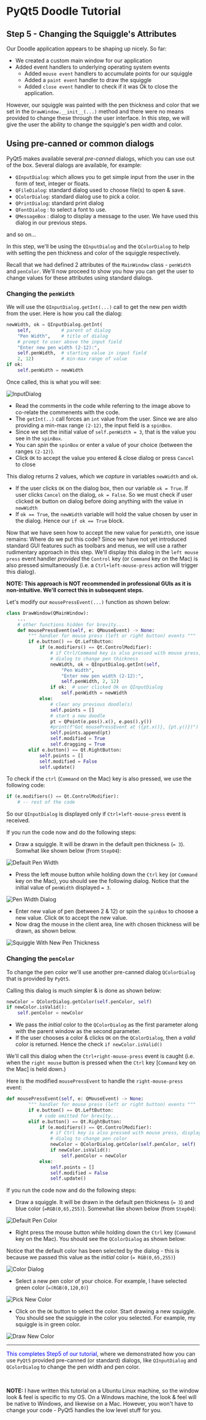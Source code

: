 # PyQt5 Doodle Tutorial

## Step 5 - Changing the Squiggle's Attributes
Our Doodle application appears to be shaping up nicely. So far:
- We created a custom main window for our application
- Added event handlers to underlying operating system events
    - Added `mouse event` handlers to accumulate points for our squiggle
    - Added a `paint event` handler to draw the squiggle
    - Added `close event` handler to check if it was Ok to close the application.

However, our squiggle was painted with the pen thickness and color that we set in the `DrawWindow.__init__(...)` method and there were no means provided to change these through the user interface. In this step, we will give the user the ability to change the squiggle's pen width and color.

## Using pre-canned or common dialogs
PyQt5 makes available several _pre-canned_ dialogs, which you can use out of the box. Several dialogs are available, for example:
- `QInputDialog`: which allows you to get simple input from the user in the form of text, integer or floats.
- `QFileDialog`: standard dialog used to choose file(s) to open & save.
- `QColorDialog`: standard dialog use to pick a color.
- `QPrintDialog`: standard print dialog
- `QFontDialog` : to select a font to use.
- `QMessageBox` : dialog to display a message to the user. We have used this dialog in our previous steps.

and so on...

In this step, we'll be using the `QInputDialog` and the `QColorDialog` to help with setting the pen thickness and color of the squiggle respectively.

Recall that we had defined 2 attributes of the `MainWindow` class - `penWidth` and `penColor`. We'll now proceed to show you how you can get the user to change values for these attributes using standard dialogs.

### Changing the `penWidth`
We will use the `QInputDialog.getInt(...)` call to get the new pen width from the user. Here is how you call the dialog:

```python
newWidth, ok = QInputDialog.getInt(
    self,           # parent of dialog
    "Pen Width",    # title of dialog
    # prompt to user above the input field
    "Enter new pen width (2-12):",
    self.penWidth,  # starting value in input field
    2, 12)          # min-max range of value
if ok:  
    self.penWidth = newWidth
```

Once called, this is what you will see:

![InputDialog](./images/Step05-InputDialog.png)

- Read the comments in the code while referring to the image above to co-relate the commenents with the code.
- The `getInt(..)` call forces an `int` value from the user. Since we are also providing a min-max range `(2-12)`, the input field is a `spinBox`.
- Since we set the initial value of `self.penWidth = 3`, that is the value you see in the `spinBox`.
- You can _spin_ the `spinBox` or enter a value of your choice (between the ranges `(2-12)`).
- Click `OK` to accept the value you entered & close dialog or press `Cancel` to close

This dialog returns 2 values, which we _capture_ in variables `newWidth` and `ok`.
- If the user clicks `OK` on the dialog box, then our variable `ok = True`. If user clicks `Cancel` on the dialog, `ok = False`. So we must check if user clicked `OK` button on dialog before doing anything with the value in `newWidth`
- If `ok == True`, the `newWidth` variable will hold the value chosen by user in the dialog. Hence our `if ok == True` block.

Now that we have seen how to accept the new value for `penWidth`, one issue remains: Where do we put this code? Since
we have not yet introduced standard GUI features such as toolbars and menus, we will use a rather rudimentary
approach in this step. We'll display this dialog in the `left mouse press` event handler _provided_ the `Control` key (or `Command` key on the Mac) is also pressed simultaneously (i.e. a `Ctrl+left-mouse-press` action will trigger this dialog).

**NOTE: This approach is NOT recommended in professional GUIs as it is non-intuitive. We'll correct this in subsequent steps.**

Let's modify our `mousePressEvent(...)` function as shown below:

```python
class DrawWindow(QMainWindow):
    ...
    # other functions hidden for brevity...
    def mousePressEvent(self, e: QMouseEvent) -> None:
        """ handler for mouse press (left or right button) events """
        if e.button() == Qt.LeftButton:
            if (e.modifiers() == Qt.ControlModifier):
                # if Ctrl/Command key is also pressed with mouse press, display
                # dialog to change pen thickness
                newWidth, ok = QInputDialog.getInt(self, 
                    "Pen Width",
                    "Enter new pen width (2-12):",
                    self.penWidth, 2, 12)
                if ok:  # user clicked Ok on QInputDialog
                    self.penWidth = newWidth                
            else:
                # clear any previous doodle(s)
                self.points = []
                # start a new doodle
                pt = QPoint(e.pos().x(), e.pos().y())
                #print(f"Got mousePressEvent at ({pt.x()}, {pt.y()})")
                self.points.append(pt)
                self.modified = True
                self.dragging = True
        elif e.button() == Qt.RightButton:
            self.points = []
            self.modified = False
            self.update()

```
To check if the `ctrl` (`Command` on the Mac) key is also pressed, we use the following code:
```python
if (e.modifiers() == Qt.ControlModifier):
    # -- rest of the code
```
So our `QInputDialog` is displayed only if `Ctrl+left-mouse-press` event is received.

If you run the code now and do the following steps:
- Draw a squiggle. It will be drawn in the default pen thickness (`= 3`). Somwhat like shown  below (from `Step04`):

![Default Pen Width](./images/Step04-DrawSquiggle.png)

- Press the left mouse button while holding down the `Ctrl` key (or `Command` key on the Mac), you should see the following dialog. Notice that the initial value of `penWidth` displayed `= 3`. 

![Pen Width Dialog](./images/Step05-InputDialogClick.png)

- Enter new value of pen (between 2 & 12) or spin the `spinBox` to choose a new value. Click `OK` to accept the new value.
- Now drag the mouse in the client area, line with chosen thickness will be drawn, as shown below.

![Squiggle With New Pen Thickness](./images/Step05-DrawSquiggleNewThick.png)

### Changing the `penColor`
To change the pen color we'll use another pre-canned dialog `QColorDialog` that is provided by `PyQt5`. 

Calling this dialog is much simpler & is done as shown below:
```python
newColor = QColorDialog.getColor(self.penColor, self)
if newColor.isValid():
    self.penColor = newColor
```
- We pass the _initial_ color to the `QColorDialog` as the first parameter along with the parent window as the second parameter.
- If the user chooses a color & clicks `OK` on the `QColorDialog`, then a _valid_ color is returned. Hence the check `if newColor.isValid()`

We'll call this dialog when the `Ctrl+right-mouse-press` event is caught (i.e. when the `right mouse` button is pressed when the `Ctrl` key [`Command` key on the Mac] is held down.)

Here is the modified `mousePressEvent` to handle the `right-mouse-press` event:

```python
def mousePressEvent(self, e: QMouseEvent) -> None:
        """ handler for mouse press (left or right button) events """
        if e.button() == Qt.LeftButton:
            # code omitted for brevity...
        elif e.button() == Qt.RightButton:
            if (e.modifiers() == Qt.ControlModifier):
                # if Ctrl key is also pressed with mouse press, display
                # dialog to change pen color
                newColor = QColorDialog.getColor(self.penColor, self)
                if newColor.isValid():
                    self.penColor = newColor
            else:
                self.points = []
                self.modified = False
                self.update()
```
If you run the code now and do the following steps:
- Draw a squiggle. It will be drawn in the default pen thickness (`= 3`) and blue color (`=RGB(0,65,255)`). Somewhat like shown  below (from `Step04`):

![Default Pen Color](./images/Step04-DrawSquiggle.png)

- Right press the mouse button while holding down the `Ctrl` key (`Command` key on the Mac). You should see the `QColorDialog` as shown below:

Notice that the default color has been selected by the dialog - this is because we passed this value as the _initial_ color (`= RGB(0,65,255)`)

![Color Dialog](./images/Step05-ColorDialog.png)

- Select a new pen color of your choice. For example, I have selected green color (`=(RGB(0,120,0)`)

![Pick New Color](./images/Step05-ColorDialogColorSelect.png)

- Click on the `OK` button to select the color. Start drawing a new squiggle. You should see the squiggle in the color you selected. For example, my squiggle is in green color.

![Draw New Color](./images/Step05-DrawNewColor.png)

<hr/>

<span style="color:blue">This completes Step5 of our tutorial</span>, where we demonstrated how you can use `PyQt5` provided pre-canned (or standard) dialogs, like `QInputDialog` and `QColorDialog` to change the pen width and pen color.

<br/>

__NOTE:__ I have written this tutorial on a Ubuntu Linux machine, so the window look & feel is specific to my OS. On a Windows machine, the look & feel will be native to Windows, and likewise on a Mac. However, you won't have to change your code - PyQt5 handles the low level stuff for you.
